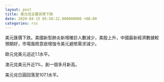 ```yaml
---
layout: post
title: 美元兌主要貨幣下跌
date: 2020-04-15 05:58:22.000000000 +08:00
categories: rss
---
```


美元匯價下跌。美國新型肺炎新增確診人數減少，美股上升，中國最新經濟數據較預期好，市場風險意欲增強令美元避險需求減少。

歐元兌美元迫近1.1水平。

澳元兌美元升近1%，創一個多月新高。

美元兌日圓回落至107.1水平。
